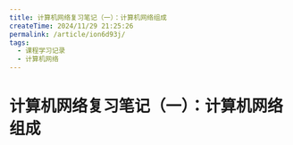 ```yaml
---
title: 计算机网络复习笔记（一）：计算机网络组成
createTime: 2024/11/29 21:25:26
permalink: /article/ion6d93j/
tags:
  - 课程学习记录
  - 计算机网络
---
```

# 计算机网络复习笔记（一）：计算机网络组成